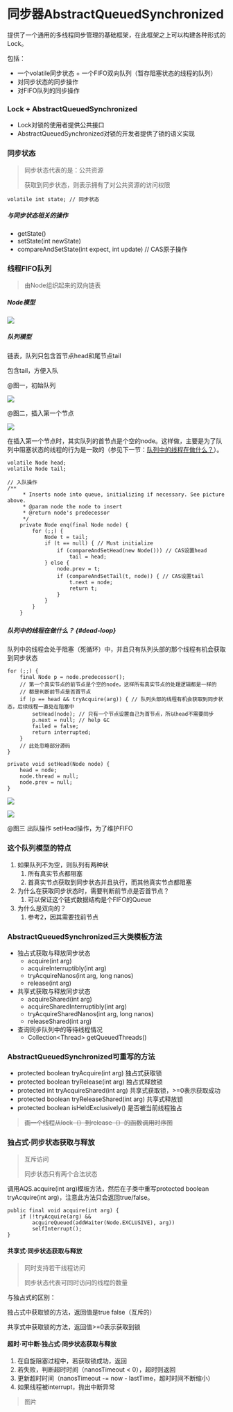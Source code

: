 # 同步器AbstractQueuedSynchronized

提供了一个通用的多线程同步管理的基础框架，在此框架之上可以构建各种形式的Lock。

包括：

* 一个volatile同步状态 + 一个FIFO双向队列（暂存阻塞状态的线程的队列）
* 对同步状态的同步操作
* 对FIFO队列的同步操作

### Lock + AbstractQueuedSynchronized

* Lock对锁的使用者提供公共接口
* AbstractQueuedSynchronized对锁的开发者提供了锁的语义实现

### 同步状态

> 同步状态代表的是：公共资源
>
> 获取到同步状态，则表示拥有了对公共资源的访问权限

```
volatile int state; // 同步状态
```

##### 与同步状态相关的操作

* getState\(\)
* setState\(int newState\)
* compareAndSetState\(int expect, int update\) // CAS原子操作

### 线程FIFO队列

> 由Node组织起来的双向链表

##### Node模型

![](/assets/node.png)

##### 队列模型

链表，队列只包含首节点head和尾节点tail

包含tail，方便入队

@图一，初始队列

![](/assets/AQS_queue_init.png)

@图二，插入第一个节点

![](/assets/AQS_queue_first_.png)

在插入第一个节点时，其实队列的首节点是个空的node。这样做，主要是为了队列中阻塞状态的线程的行为是一致的（参见下一节：[队列中的线程在做什么？](#dead-loop)）。

```
volatile Node head;
volatile Node tail;

// 入队操作
/**
     * Inserts node into queue, initializing if necessary. See picture above.
     * @param node the node to insert
     * @return node's predecessor
     */
    private Node enq(final Node node) {
        for (;;) {
            Node t = tail;
            if (t == null) { // Must initialize
                if (compareAndSetHead(new Node())) // CAS设置head
                    tail = head;
            } else {
                node.prev = t;
                if (compareAndSetTail(t, node)) { // CAS设置tail
                    t.next = node;
                    return t;
                }
            }
        }
    }
```

##### 

##### 队列中的线程在做什么？ {#dead-loop}

队列中的线程会处于阻塞（死循环）中，并且只有队列头部的那个线程有机会获取到同步状态

```
for (;;) {
    final Node p = node.predecessor(); 
    // 第一个真实节点的前节点是个空的node，这样所有真实节点的处理逻辑都是一样的
    // 都是判断前节点是否首节点
    if (p == head && tryAcquire(arg)) { // 队列头部的线程有机会获取到同步状态，后续线程一直处在阻塞中
        setHead(node); // 只有一个节点设置自己为首节点，所以head不需要同步
        p.next = null; // help GC
        failed = false;
        return interrupted;
    }
    // 此处忽略部分源码
}
```

```
private void setHead(Node node) {
    head = node;
    node.thread = null;
    node.prev = null;
}
```

![](/assets/AQS_queue_twoNode.png)

![](/assets/AQS_queue_setHead.png)

@图三 出队操作 setHead操作，为了维护FIFO

### 这个队列模型的特点

1. 如果队列不为空，则队列有两种状
   1. 所有真实节点都阻塞
   2. 首真实节点获取到同步状态并且执行，而其他真实节点都阻塞
2. 为什么在获取同步状态时，需要判断前节点是否首节点？
   1. 可以保证这个链式数据结构是个FIFO的Queue
3. 为什么是双向的？
   1. 参考2，因其需要找前节点

### AbstractQueuedSynchronized三大类模板方法

* 独占式获取与释放同步状态
  * acquire\(int arg\)
  * acquireInterruptibly\(int arg\)
  * tryAcquireNanos\(int arg, long nanos\)
  * release\(int arg\)
* 共享式获取与释放同步状态
  * acquireShared\(int arg\)
  * acquireSharedInterruptibly\(int arg\)
  * tryAcquireSharedNanos\(int arg, long nanos\)
  * releaseShared\(int arg\)
* 查询同步队列中的等待线程情况
  * Collection&lt;Thread&gt; getQueuedThreads\(\)

### AbstractQueuedSynchronized可重写的方法

* protected boolean tryAcquire\(int arg\) 独占式获取锁
* protected boolean tryRelease\(int arg\) 独占式释放锁
* protected int tryAcquireShared\(int arg\) 共享式获取锁，&gt;=0表示获取成功
* protected boolean tryReleaseShared\(int arg\) 共享式释放锁
* protected boolean isHeldExclusively\(\) 是否被当前线程独占

> ~~画一个线程从lock（）到release（）的函数调用时序图~~

### 独占式·同步状态获取与释放

> 互斥访问
>
> 同步状态只有两个合法状态

调用AQS.acquire\(int arg\)模板方法，然后在子类中重写protected boolean tryAcquire\(int arg\)，注意此方法只会返回true/false。

```
public final void acquire(int arg) {
    if (!tryAcquire(arg) &&
        acquireQueued(addWaiter(Node.EXCLUSIVE), arg))
        selfInterrupt();
}
```

#### 共享式·同步状态获取与释放

> 同时支持若干线程访问
>
> 同步状态代表可同时访问的线程的数量

与独占式的区别：

独占式中获取锁的方法，返回值是true false（互斥的）

共享式中获取锁的方法，返回值&gt;=0表示获取到锁

#### 超时·可中断·独占式·同步状态获取与释放

1. 在自旋阻塞过程中，若获取锁成功，返回
2. 若失败，判断超时时间（nanosTimeout  &lt; 0），超时则返回
3. 更新超时时间（nanosTimeout -= now - lastTime，超时时间不断缩小）
4. 如果线程被interrupt，抛出中断异常

> 图片



